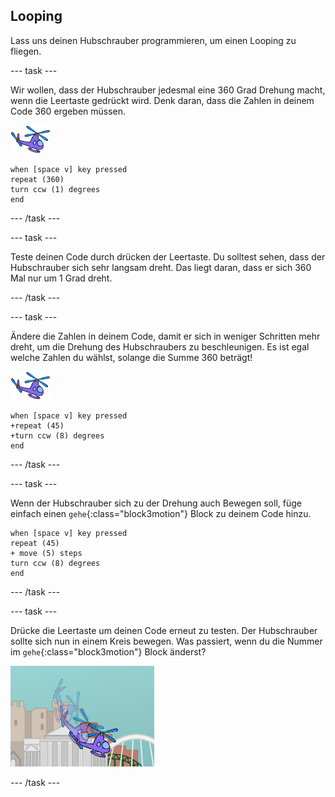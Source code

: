 ## Looping

Lass uns deinen Hubschrauber programmieren, um einen Looping zu fliegen.

--- task ---

Wir wollen, dass der Hubschrauber jedesmal eine 360 Grad Drehung macht, wenn die Leertaste gedrückt wird. Denk daran, dass die Zahlen in deinem Code 360 ergeben müssen.

![Hubschrauber Sprite](images/helicopter-sprite.png)

```blocks3
when [space v] key pressed
repeat (360)
turn ccw (1) degrees
end
```

--- /task ---

--- task ---

Teste deinen Code durch drücken der Leertaste. Du solltest sehen, dass der Hubschrauber sich sehr langsam dreht. Das liegt daran, dass er sich 360 Mal nur um 1 Grad dreht.

--- /task ---

--- task ---

Ändere die Zahlen in deinem Code, damit er sich in weniger Schritten mehr dreht, um die Drehung des Hubschraubers zu beschleunigen. Es ist egal welche Zahlen du wählst, solange die Summe 360 beträgt!

![Hubschrauber Sprite](images/helicopter-sprite.png)

```blocks3
when [space v] key pressed
+repeat (45)
+turn ccw (8) degrees
end
```

--- /task ---

--- task ---

Wenn der Hubschrauber sich zu der Drehung auch Bewegen soll, füge einfach einen `gehe`{:class="block3motion"} Block zu deinem Code hinzu.

```blocks3
when [space v] key pressed
repeat (45)
+ move (5) steps
turn ccw (8) degrees
end
```

--- /task ---

--- task ---

Drücke die Leertaste um deinen Code erneut zu testen. Der Hubschrauber sollte sich nun in einem Kreis bewegen. Was passiert, wenn du die Nummer im `gehe`{:class="block3motion"} Block änderst?

![Hubschrauber Looping](images/toys-helicopter-360-move-test.png)

--- /task ---

